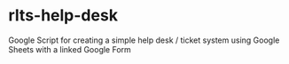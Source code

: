 # rlts-help-desk
Google Script for creating a simple help desk / ticket system using Google Sheets with a linked Google Form
